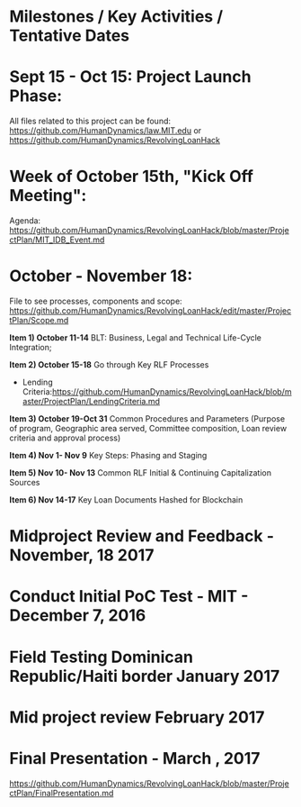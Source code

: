 # Milestones / Key Activities / Tentative Dates

# Sept 15 - Oct 15: Project Launch Phase: 

All files related to this project can be found: https://github.com/HumanDynamics/law.MIT.edu or https://github.com/HumanDynamics/RevolvingLoanHack

# Week of October 15th, "Kick Off Meeting":

Agenda: https://github.com/HumanDynamics/RevolvingLoanHack/blob/master/ProjectPlan/MIT_IDB_Event.md

# October - November 18:

File to see processes, components and scope: https://github.com/HumanDynamics/RevolvingLoanHack/edit/master/ProjectPlan/Scope.md 

**Item 1) October 11-14** BLT: Business, Legal and Technical Life-Cycle Integration; 

**Item 2) October 15-18** Go through Key RLF Processes
* Lending Criteria:https://github.com/HumanDynamics/RevolvingLoanHack/blob/master/ProjectPlan/LendingCriteria.md

**Item 3) October 19-Oct 31** Common Procedures and Parameters (Purpose of program, Geographic area served, Committee composition, Loan review criteria and approval process) 

**Item 4) Nov 1- Nov 9**  Key Steps: Phasing and Staging 

**Item 5) Nov 10- Nov 13** Common RLF Initial & Continuing Capitalization Sources 

**Item 6) Nov 14-17** Key Loan Documents Hashed for Blockchain

# Midproject Review and Feedback - November, 18 2017

# Conduct Initial PoC Test - MIT - December 7, 2016

# Field Testing Dominican Republic/Haiti border January 2017

# Mid project review February 2017

# Final Presentation - March , 2017

https://github.com/HumanDynamics/RevolvingLoanHack/blob/master/ProjectPlan/FinalPresentation.md

